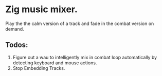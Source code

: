 # Zig music mixer.

Play the the calm version of a track and fade in the combat version on demand.

## Todos:
1. Figure out a wau to intelligently mix in combat loop automatically by detecting keyboard and mouse actions.
2. Stop Embedding Tracks.
